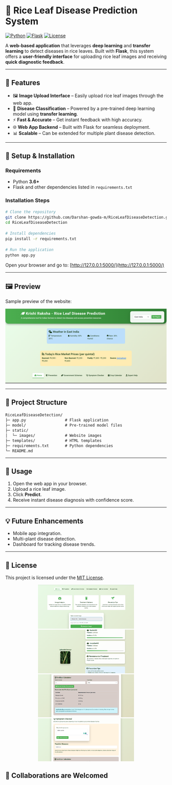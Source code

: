 # 🍚 Rice Leaf Disease Prediction System

[![Python](https://img.shields.io/badge/Python-3.6%2B-blue)](https://www.python.org/) [![Flask](https://img.shields.io/badge/Flask-Web%20Framework-green)](https://flask.palletsprojects.com/) [![License](https://img.shields.io/badge/License-MIT-yellow)](LICENSE)

A **web-based application** that leverages **deep learning** and **transfer learning** to detect diseases in rice leaves. Built with **Flask**, this system offers a **user-friendly interface** for uploading rice leaf images and receiving **quick diagnostic feedback**.

---

## 🌟 Features

- 🖼️ **Image Upload Interface** – Easily upload rice leaf images through the web app.
- 🧠 **Disease Classification** – Powered by a pre-trained deep learning model using **transfer learning**.
- ⚡ **Fast & Accurate** – Get instant feedback with high accuracy.
- 🌐 **Web App Backend** – Built with Flask for seamless deployment.
- 📊 **Scalable** – Can be extended for multiple plant disease detection.

---

## 🚀 Setup & Installation

### Requirements

- Python **3.6+**
- Flask and other dependencies listed in `requirements.txt`

### Installation Steps

```bash
# Clone the repository
git clone https://github.com/Darshan-gowda-m/RiceLeafDiseaseDetection.git
cd RiceLeafDiseaseDetection

# Install dependencies
pip install -r requirements.txt

# Run the application
python app.py
```

Open your browser and go to: [http://127.0.0.1:5000/](http://127.0.0.1:5000/)

---

## 🖼️ Preview

Sample preview of the website:

<div align="center">
  <img src="static/webimages/i1.png" alt="Website Preview" width="600"/>
</div>

---

## 📂 Project Structure

```
RiceLeafDiseaseDetection/
├─ app.py                 # Flask application
├─ model/                 # Pre-trained model files
├─ static/
│  └─ images/             # Website images
├─ templates/             # HTML templates
├─ requirements.txt       # Python dependencies
└─ README.md
```

---

## 📝 Usage

1. Open the web app in your browser.
2. Upload a rice leaf image.
3. Click **Predict**.
4. Receive instant disease diagnosis with confidence score.

---

## 💡 Future Enhancements

- Mobile app integration.
- Multi-plant disease detection.
- Dashboard for tracking disease trends.

---

## 📄 License

This project is licensed under the [MIT License](LICENSE).

<div align="center">
 
  <img src="static/webimages/i2.png" width="300" alt="Preview 2"/>
  <img src="static/webimages/i3.png" width="300" alt="Preview 3"/>
  <img src="static/webimages/i4.png" width="300" alt="Preview 4"/>
  <img src="static/webimages/i5.png" width="300" alt="Preview 5"/>
</div>

## 🤝 Collaborations are Welcomed
